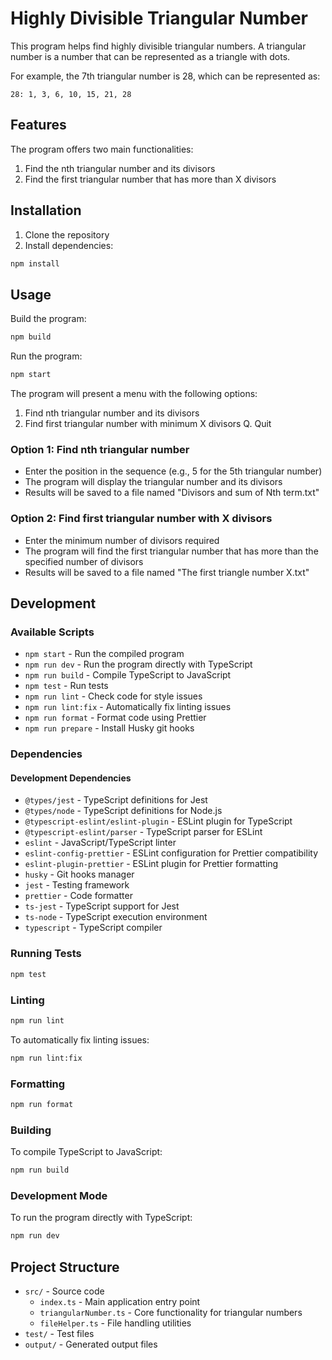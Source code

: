 # Highly Divisible Triangular Number

This program helps find highly divisible triangular numbers. A triangular number is a number that can be represented as a triangle with dots.

For example, the 7th triangular number is 28, which can be represented as:

`28: 1, 3, 6, 10, 15, 21, 28`

## Features

The program offers two main functionalities:

1. Find the nth triangular number and its divisors
2. Find the first triangular number that has more than X divisors

## Installation

1. Clone the repository
2. Install dependencies:

```bash
npm install
```

## Usage

Build the program:

```bash
npm build
```

Run the program:

```bash
npm start
```

The program will present a menu with the following options:

1. Find nth triangular number and its divisors
2. Find first triangular number with minimum X divisors
   Q. Quit

### Option 1: Find nth triangular number

- Enter the position in the sequence (e.g., 5 for the 5th triangular number)
- The program will display the triangular number and its divisors
- Results will be saved to a file named "Divisors and sum of Nth term.txt"

### Option 2: Find first triangular number with X divisors

- Enter the minimum number of divisors required
- The program will find the first triangular number that has more than the specified number of divisors
- Results will be saved to a file named "The first triangle number X.txt"

## Development

### Available Scripts

- `npm start` - Run the compiled program
- `npm run dev` - Run the program directly with TypeScript
- `npm run build` - Compile TypeScript to JavaScript
- `npm test` - Run tests
- `npm run lint` - Check code for style issues
- `npm run lint:fix` - Automatically fix linting issues
- `npm run format` - Format code using Prettier
- `npm run prepare` - Install Husky git hooks

### Dependencies

#### Development Dependencies

- `@types/jest` - TypeScript definitions for Jest
- `@types/node` - TypeScript definitions for Node.js
- `@typescript-eslint/eslint-plugin` - ESLint plugin for TypeScript
- `@typescript-eslint/parser` - TypeScript parser for ESLint
- `eslint` - JavaScript/TypeScript linter
- `eslint-config-prettier` - ESLint configuration for Prettier compatibility
- `eslint-plugin-prettier` - ESLint plugin for Prettier formatting
- `husky` - Git hooks manager
- `jest` - Testing framework
- `prettier` - Code formatter
- `ts-jest` - TypeScript support for Jest
- `ts-node` - TypeScript execution environment
- `typescript` - TypeScript compiler

### Running Tests

```bash
npm test
```

### Linting

```bash
npm run lint
```

To automatically fix linting issues:

```bash
npm run lint:fix
```

### Formatting

```bash
npm run format
```

### Building

To compile TypeScript to JavaScript:

```bash
npm run build
```

### Development Mode

To run the program directly with TypeScript:

```bash
npm run dev
```

## Project Structure

- `src/` - Source code
    - `index.ts` - Main application entry point
    - `triangularNumber.ts` - Core functionality for triangular numbers
    - `fileHelper.ts` - File handling utilities
- `test/` - Test files
- `output/` - Generated output files
